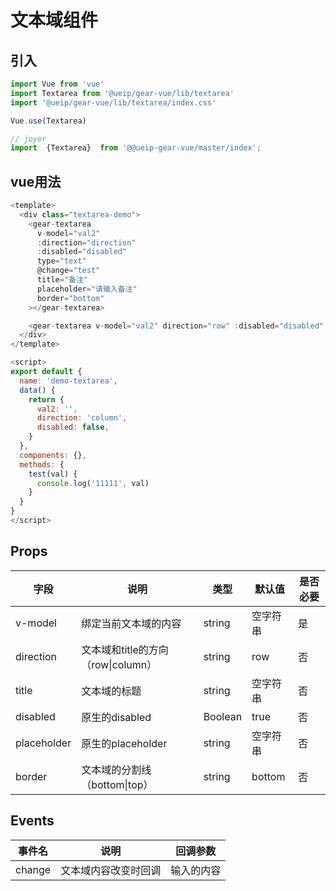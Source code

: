 # 文本域组件

## 引入

```javascript
import Vue from 'vue'
import Textarea from '@ueip/gear-vue/lib/textarea'
import '@ueip/gear-vue/lib/textarea/index.css'

Vue.use(Textarea)

// joyer
import  {Textarea}  from '@@ueip-gear-vue/master/index';
```

## vue用法

```javascript
<template>
  <div class="textarea-demo">
    <gear-textarea
      v-model="val2"
      :direction="direction"
      :disabled="disabled"
      type="text"
      @change="test"
      title="备注"
      placeholder="请输入备注"
      border="bottom"
    ></gear-textarea>

    <gear-textarea v-model="val2" direction="row" :disabled="disabled" type="text" @change="test" :validateOption="validate" title="备注" placeholder="请输入备注" border="bottom"></gear-textarea>
  </div>
</template>

<script>
export default {
  name: 'demo-textarea',
  data() {
    return {
      val2: '',
      direction: 'column',
      disabled: false,
    }
  },
  components: {},
  methods: {
    test(val) {
      console.log('11111', val)
    }
  }
}
</script>
```

## Props

| 字段          | 说明                        | 类型      | 默认值    | 是否必要 |
| ----------- | ------------------------- | ------- | ------ | ---- |
| v-model     | 绑定当前文本域的内容                | string  | 空字符串   | 是    |
| direction   | 文本域和title的方向（row\|column） | string  | row    | 否    |
| title       | 文本域的标题                    | string  | 空字符串   | 否    |
| disabled    | 原生的disabled               | Boolean | true   | 否    |
| placeholder | 原生的placeholder            | string  | 空字符串   | 否    |
| border      | 文本域的分割线（bottom\|top）      | string  | bottom | 否    |

       

## Events

| 事件名    | 说明         | 回调参数  |
| ------ | ---------- | ----- |
| change | 文本域内容改变时回调 | 输入的内容 |